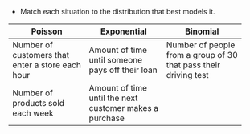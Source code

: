 - Match each situation to the distribution that best models it.

| Poisson                                                   | Exponential                                                      | Binomial                                                                  |
| --------------------------------------------------------- | ---------------------------------------------------------------- | ------------------------------------------------------------------------- |
| Number of<br>customers that<br>enter a store each<br>hour | Amount of time<br>until someone<br>pays off their loan           | Number of people<br>from a group of 30<br>that pass their<br>driving test |
| Number of<br>products sold<br>each week                   | Amount of time<br>until the next<br>customer makes a<br>purchase |                                                                           |
